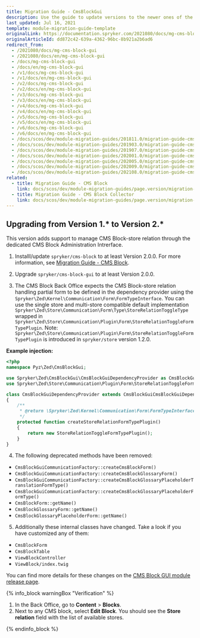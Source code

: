 ```yaml
---
title: Migration Guide - CmsBlockGui
description: Use the guide to update versions to the newer ones of the CMS Block GUI module.
last_updated: Jul 16, 2021
template: module-migration-guide-template
originalLink: https://documentation.spryker.com/2021080/docs/mg-cms-block-gui
originalArticleId: dd872c42-639a-4362-96bc-8b921a2b6ad6
redirect_from:
  - /2021080/docs/mg-cms-block-gui
  - /2021080/docs/en/mg-cms-block-gui
  - /docs/mg-cms-block-gui
  - /docs/en/mg-cms-block-gui
  - /v1/docs/mg-cms-block-gui
  - /v1/docs/en/mg-cms-block-gui
  - /v2/docs/mg-cms-block-gui
  - /v2/docs/en/mg-cms-block-gui
  - /v3/docs/mg-cms-block-gui
  - /v3/docs/en/mg-cms-block-gui
  - /v4/docs/mg-cms-block-gui
  - /v4/docs/en/mg-cms-block-gui
  - /v5/docs/mg-cms-block-gui
  - /v5/docs/en/mg-cms-block-gui
  - /v6/docs/mg-cms-block-gui
  - /v6/docs/en/mg-cms-block-gui
  - /docs/scos/dev/module-migration-guides/201811.0/migration-guide-cmsblockgui.html
  - /docs/scos/dev/module-migration-guides/201903.0/migration-guide-cmsblockgui.html
  - /docs/scos/dev/module-migration-guides/201907.0/migration-guide-cmsblockgui.html
  - /docs/scos/dev/module-migration-guides/202001.0/migration-guide-cmsblockgui.html
  - /docs/scos/dev/module-migration-guides/202005.0/migration-guide-cmsblockgui.html
  - /docs/scos/dev/module-migration-guides/202009.0/migration-guide-cmsblockgui.html
  - /docs/scos/dev/module-migration-guides/202108.0/migration-guide-cmsblockgui.html
related:
  - title: Migration Guide - CMS Block
    link: docs/scos/dev/module-migration-guides/page.version/migration-guide-cmsblock.html
  - title: Migration Guide - CMS Block Collector
    link: docs/scos/dev/module-migration-guides/page.version/migration-guide-cms-block-collector.html
---
```


## Upgrading from Version 1.* to Version 2.*

This version adds support to manage CMS Block-store relation through the dedicated CMS Block Administration Intrerface.

1. Installl/update `spryker/cms-block` to at least Version 2.0.0. For more information, see [Migration Guide - CMS Block](/docs/scos/dev/module-migration-guides/{{page.version}}/migration-guide-cmsblock.html).

2. Upgrade `spryker/cms-block-gui` to at least Version 2.0.0.

3. The CMS Block Back Office expects the CMS Block-store relation handling partial form to be defined in the dependency provider using the `Spryker\Zed\Kernel\Communication\Form\FormTypeInterface`. You can use the single store and multi-store compatible default implementation `Spryker\Zed\Store\Communication\Form\Type\StoreRelationToggleType` wrapped in `Spryker\Zed\Store\Communication\Plugin\Form\StoreRelationToggleFormTypePlugin`. Note: `Spryker\Zed\Store\Communication\Plugin\Form\StoreRelationToggleFormTypePlugin` is introduced in `spryker/store` version 1.2.0.

**Example injection:**

```php
<?php
namespace Pyz\Zed\CmsBlockGui;

use Spryker\Zed\CmsBlockGui\CmsBlockGuiDependencyProvider as CmsBlockGuiCmsBlockGuiDependencyProvider;
use Spryker\Zed\Store\Communication\Plugin\Form\StoreRelationToggleFormTypePlugin;

class CmsBlockGuiDependencyProvider extends CmsBlockGuiCmsBlockGuiDependencyProvider
{
    /**
     * @return \Spryker\Zed\Kernel\Communication\Form\FormTypeInterface
     */
    protected function createStoreRelationFormTypePlugin()
    {
        return new StoreRelationToggleFormTypePlugin();
    }
}
```

4. The following deprecated methods have been removed:
* `CmsBlockGuiCommunicationFactory::createCmsBlockForm()`
* `CmsBlockGuiCommunicationFactory::createCmsBlockGlossaryForm()`
* `CmsBlockGuiCommunicationFactory::createCmsBlockGlossaryPlaceholderTranslationFormType()`
* `CmsBlockGuiCommunicationFactory::createCmsBlockGlossaryPlaceholderFormType()`
* `CmsBlockForm::getName()`
* `CmsBlockGlossaryForm::getName()`
* `CmsBlockGlossaryPlaceholderForm::getName()`

5. Additionally these internal classes have changed. Take a look if you have customized any of them:
* `CmsBlockForm`
* `CmsBlockTable`
* `ViewBlockController`
* `ViewBlock/index.twig`

You can find more details for these changes on the [CMS Block GUI module release page](https://github.com/spryker/cms-block-gui/releases).

{% info_block warningBox "Verification" %}

1. In the Back Office, go to **Content** > **Blocks**.
2. Next to any CMS block, select **Edit Block**. You should see the **Store relation** field with the list of available stores.

{% endinfo_block %}
